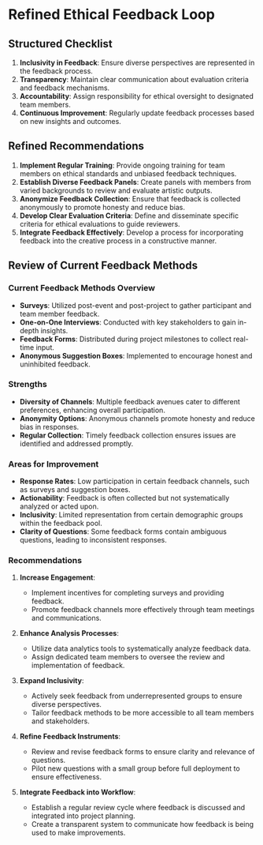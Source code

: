 

# Refined Ethical Feedback Loop

## Structured Checklist
1. **Inclusivity in Feedback**: Ensure diverse perspectives are represented in the feedback process.
2. **Transparency**: Maintain clear communication about evaluation criteria and feedback mechanisms.
3. **Accountability**: Assign responsibility for ethical oversight to designated team members.
4. **Continuous Improvement**: Regularly update feedback processes based on new insights and outcomes.

## Refined Recommendations
1. **Implement Regular Training**: Provide ongoing training for team members on ethical standards and unbiased feedback techniques.
2. **Establish Diverse Feedback Panels**: Create panels with members from varied backgrounds to review and evaluate artistic outputs.
3. **Anonymize Feedback Collection**: Ensure that feedback is collected anonymously to promote honesty and reduce bias.
4. **Develop Clear Evaluation Criteria**: Define and disseminate specific criteria for ethical evaluations to guide reviewers.
5. **Integrate Feedback Effectively**: Develop a process for incorporating feedback into the creative process in a constructive manner.

## Review of Current Feedback Methods

### Current Feedback Methods Overview
- **Surveys**: Utilized post-event and post-project to gather participant and team member feedback.
- **One-on-One Interviews**: Conducted with key stakeholders to gain in-depth insights.
- **Feedback Forms**: Distributed during project milestones to collect real-time input.
- **Anonymous Suggestion Boxes**: Implemented to encourage honest and uninhibited feedback.

### Strengths
- **Diversity of Channels**: Multiple feedback avenues cater to different preferences, enhancing overall participation.
- **Anonymity Options**: Anonymous channels promote honesty and reduce bias in responses.
- **Regular Collection**: Timely feedback collection ensures issues are identified and addressed promptly.

### Areas for Improvement
- **Response Rates**: Low participation in certain feedback channels, such as surveys and suggestion boxes.
- **Actionability**: Feedback is often collected but not systematically analyzed or acted upon.
- **Inclusivity**: Limited representation from certain demographic groups within the feedback pool.
- **Clarity of Questions**: Some feedback forms contain ambiguous questions, leading to inconsistent responses.

### Recommendations
1. **Increase Engagement**:
   - Implement incentives for completing surveys and providing feedback.
   - Promote feedback channels more effectively through team meetings and communications.

2. **Enhance Analysis Processes**:
   - Utilize data analytics tools to systematically analyze feedback data.
   - Assign dedicated team members to oversee the review and implementation of feedback.

3. **Expand Inclusivity**:
   - Actively seek feedback from underrepresented groups to ensure diverse perspectives.
   - Tailor feedback methods to be more accessible to all team members and stakeholders.

4. **Refine Feedback Instruments**:
   - Review and revise feedback forms to ensure clarity and relevance of questions.
   - Pilot new questions with a small group before full deployment to ensure effectiveness.

5. **Integrate Feedback into Workflow**:
   - Establish a regular review cycle where feedback is discussed and integrated into project planning.
   - Create a transparent system to communicate how feedback is being used to make improvements.